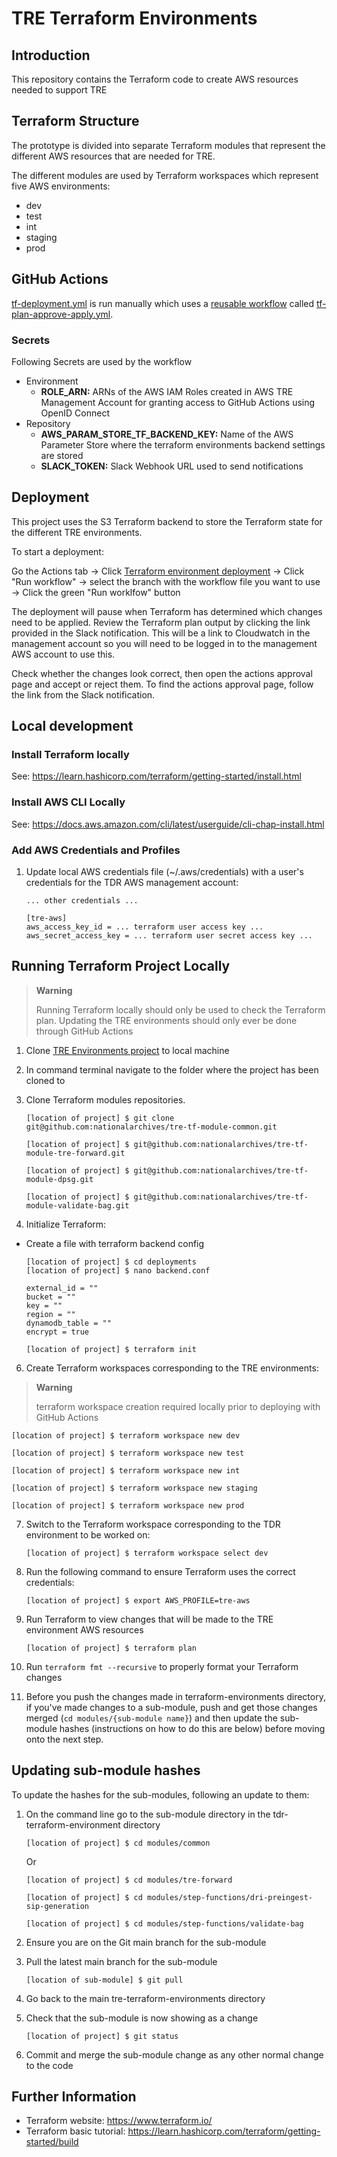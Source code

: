 # TRE Terraform Environments

## Introduction
This repository contains the Terraform code to create AWS resources needed to support TRE

## Terraform Structure
The prototype is divided into separate Terraform modules that represent the different AWS resources that are needed for TRE.

The different modules are used by Terraform workspaces which represent five AWS environments:

* dev
* test
* int
* staging
* prod

## GitHub Actions

[tf-deployment.yml](tf-deployment.yml) is run manually which uses a [reusable workflow](https://docs.github.com/en/actions/using-workflows/reusing-workflows) called [tf-plan-approve-apply.yml](https://github.com/nationalarchives/tre-github-actions/blob/main/.github/workflows/tf-plan-approve-apply.yml).

### Secrets

Following Secrets are used by the workflow 

* Environment
    * **ROLE_ARN:** ARNs of the AWS IAM Roles created in AWS TRE Management Account for granting access to GitHub Actions using OpenID Connect
* Repository
    * **AWS_PARAM_STORE_TF_BACKEND_KEY:** Name of the AWS Parameter Store where the terraform environments backend settings are stored
    * **SLACK_TOKEN:** Slack Webhook URL used to send notifications

## Deployment

This project uses the S3 Terraform backend to store the Terraform state for the different TRE environments.

To start a deployment:

Go the Actions tab -> Click [Terraform environment deployment] -> Click "Run workflow" -> select the branch with the workflow file you want to use -> Click the green "Run worklfow" button

[Terraform environment deployment]: https://github.com/nationalarchives/tre-terraform-environments/actions/workflows/tf-deployment.yml

The deployment will pause when Terraform has determined which changes need to be applied. Review the Terraform plan output by clicking the link provided in the Slack notification. This will be a link to Cloudwatch in the management account so you will need to be logged in to the management AWS account to use this.

Check whether the changes look correct, then open the actions approval page and accept or reject them. To find the actions approval page, follow the link from the Slack notification.

## Local development

### Install Terraform locally

See: https://learn.hashicorp.com/terraform/getting-started/install.html

### Install AWS CLI Locally

See: https://docs.aws.amazon.com/cli/latest/userguide/cli-chap-install.html

### Add AWS Credentials and Profiles

1. Update local AWS credentials file (~/.aws/credentials) with a user's credentials for the TDR AWS management account:

   ```
   ... other credentials ...

   [tre-aws]
   aws_access_key_id = ... terraform user access key ...
   aws_secret_access_key = ... terraform user secret access key ...
   ```

## Running Terraform Project Locally
> **Warning**
>
> Running Terraform locally should only be used to check the Terraform plan. Updating the TRE environments should only ever be done through GitHub Actions

1. Clone [TRE Environments project](https://github.com/nationalarchives/tre-terraform-environments) to local machine

2. In command terminal navigate to the folder where the project has been cloned to

4. Clone Terraform modules repositories.
   
   ```
   [location of project] $ git clone git@github.com:nationalarchives/tre-tf-module-common.git

   [location of project] $ git@github.com:nationalarchives/tre-tf-module-tre-forward.git

   [location of project] $ git@github.com:nationalarchives/tre-tf-module-dpsg.git

   [location of project] $ git@github.com:nationalarchives/tre-tf-module-validate-bag.git
   ```

5. Initialize Terraform:
* Create a file with terraform backend config

    ```
    [location of project] $ cd deployments
    [location of project] $ nano backend.conf

    external_id = ""
    bucket = ""
    key = ""
    region = ""
    dynamodb_table = ""
    encrypt = true
    ```
   ```
   [location of project] $ terraform init 
   ```

6. Create Terraform workspaces corresponding to the TRE environments:

> **Warning**
>
> terraform workspace creation required locally prior to deploying with GitHub Actions

   ```
   [location of project] $ terraform workspace new dev

   [location of project] $ terraform workspace new test

   [location of project] $ terraform workspace new int

   [location of project] $ terraform workspace new staging

   [location of project] $ terraform workspace new prod
   ```
7. Switch to the Terraform workspace corresponding to the TDR environment to be worked on:

   ```
   [location of project] $ terraform workspace select dev
   ```

8. Run the following command to ensure Terraform uses the correct credentials:

   ```
   [location of project] $ export AWS_PROFILE=tre-aws
   ```

9. Run Terraform to view changes that will be made to the TRE environment AWS resources

   ```
   [location of project] $ terraform plan
   ```
10. Run `terraform fmt --recursive` to properly format your Terraform changes

11. Before you push the changes made in terraform-environments directory, if you've made changes to a sub-module, push and get those changes
merged (`cd modules/{sub-module name}`) and then update the sub-module hashes (instructions on how to do this are below) before moving onto the next step.


## Updating sub-module hashes

To update the hashes for the sub-modules, following an update to them:

1. On the command line go to the sub-module directory in the tdr-terraform-environment directory

   ```
   [location of project] $ cd modules/common
   ```
   Or
   ```
   [location of project] $ cd modules/tre-forward
   ```
   ```
   [location of project] $ cd modules/step-functions/dri-preingest-sip-generation
   ```
   ```
   [location of project] $ cd modules/step-functions/validate-bag
   ```
2. Ensure you are on the Git main branch for the sub-module   
3. Pull the latest main branch for the sub-module

   ```
   [location of sub-module] $ git pull
   ```

4. Go back to the main tre-terraform-environments directory

5. Check that the sub-module is now showing as a change

   ```
   [location of project] $ git status
   ```

6. Commit and merge the sub-module change as any other normal change to the code


## Further Information

* Terraform website: https://www.terraform.io/
* Terraform basic tutorial: https://learn.hashicorp.com/terraform/getting-started/build
